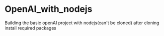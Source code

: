 # OpenAI_with_nodejs
Building the basic openAI project with nodejs(can't be cloned) after cloning install required packages
